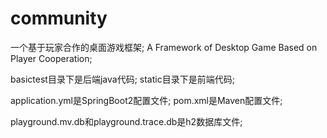 # community
一个基于玩家合作的桌面游戏框架;
A Framework of Desktop Game Based on Player Cooperation;

basictest目录下是后端java代码;
static目录下是前端代码;

application.yml是SpringBoot2配置文件;
pom.xml是Maven配置文件;

playground.mv.db和playground.trace.db是h2数据库文件;
